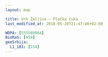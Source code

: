 ```yaml
---
layout: map

title: Vrh Željina – Pločka čuka
last_modified_at: 2018-05-20T21:47:46+02:00

WDPA: [555588964]
BioRaS: [459]
geoSrbija:
  L1_183: [154]
---
```

